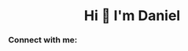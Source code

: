 <h1 align="center">Hi 👋 I'm Daniel</h1>
<h3 align="center"</h3>

<h3 align="left">Connect with me:</h3>
<p align="left">
</p>
